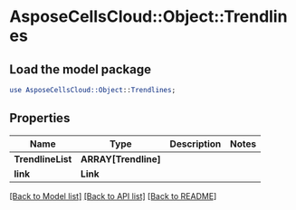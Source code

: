 # AsposeCellsCloud::Object::Trendlines 

## Load the model package
```perl
use AsposeCellsCloud::Object::Trendlines;
```

## Properties
Name | Type | Description | Notes
------------ | ------------- | ------------- | -------------
**TrendlineList** | **ARRAY[Trendline]** |  |
**link** | **Link** |  |  

[[Back to Model list]](../README.md#documentation-for-models) [[Back to API list]](../README.md#documentation-for-api-endpoints) [[Back to README]](../README.md)

